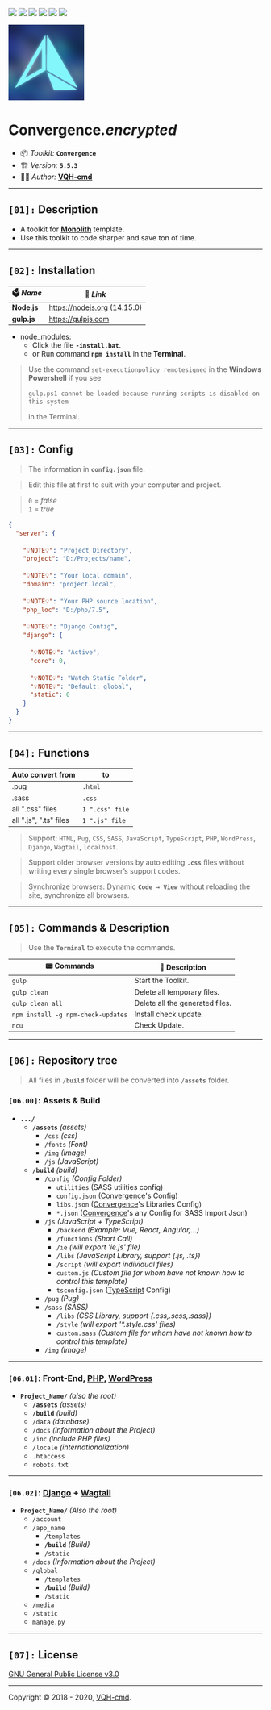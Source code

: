![](https://img.shields.io/github/v/release/VQH-cmd/Convergence.encrypted)
![](https://tokei.rs/b1/github/VQH-cmd/Convergence.encrypted?category=code)
![](https://tokei.rs/b1/github/VQH-cmd/Convergence.encrypted?category=files)
![](https://img.shields.io/github/languages/code-size/VQH-cmd/Convergence.encrypted)
![](https://img.shields.io/github/repo-size/VQH-cmd/Convergence.encrypted)
![](https://img.shields.io/github/downloads/VQH-cmd/Convergence.encrypted/total)

![Convergence](logo.jpg)

# **Convergence**_.encrypted_

- 📦 *Toolkit:* **`Convergence`**
- 🏗️ *Version:* **`5.5.3`**
- 👨‍💻 *Author:* [**VQH-cmd**](https://VQH-cmd.github.io)

________________________________________________________________

## **`[01]:` Description**

- A toolkit for **[Monolith](https://github.com/VQH-cmd/Monolith.lite)** template.
- Use this toolkit to code sharper and save ton of time.

________________________________________________________________

## **`[02]:` Installation**

🗳 *Name*	| 🔗 *Link*
--------	| --------
**Node.js**	| https://nodejs.org (14.15.0)
**gulp.js**	| https://gulpjs.com

+ node_modules:
	- Click the file **`-install.bat`**.
	- or Run command **`npm install`** in the **Terminal**.

> Use the command `set-executionpolicy remotesigned` in the **Windows Powershell** if you see
> ```
> gulp.ps1 cannot be loaded because running scripts is disabled on this system
> ```
> in the Terminal.

________________________________________________________________

## **`[03]:` Config**

> The information in **`config.json`** file.

> Edit this file at first to suit with your computer and project.

> `0` = _false_<br />
> `1` = _true_

```json
{
  "server": {

    "💡NOTE💡": "Project Directory",
    "project": "D:/Projects/name",

    "💡NOTE💡": "Your local domain",
    "domain": "project.local",

    "💡NOTE💡": "Your PHP source location",
    "php_loc": "D:/php/7.5",

    "💡NOTE💡": "Django Config",
    "django": {

      "💡NOTE💡": "Active",
      "core": 0,

      "💡NOTE💡": "Watch Static Folder",
      "💡NOTE💡": "Default: global",
      "static": 0
    }
  }
}
```

________________________________________________________________

## **`[04]:` Functions**

Auto convert from		| to
--------				| --------
.pug					| `.html`
.sass					| `.css`
all ".css" files		| `1 ".css" file`
all ".js", ".ts" files	| `1 ".js" file`

> Support: `HTML`, `Pug`, `CSS`, `SASS`, `JavaScript`, `TypeScript`, `PHP`, `WordPress`, `Django`, `Wagtail`, `localhost`.

> Support older browser versions by auto editing **`.css`** files without writing every single browser’s support codes.

> Synchronize browsers: Dynamic **`Code → View`** without reloading the site, synchronize all browsers.

________________________________________________________________

## **`[05]:` Commands & Description**

> Use the **`Terminal`** to execute the commands.

📟 Commands			| 📝 Description
--------			| --------
`gulp`				| Start the Toolkit.
`gulp clean`		| Delete all temporary files.
`gulp clean_all`	| Delete all the generated files.
`npm install -g npm-check-updates`	| Install check update.
`ncu`				| Check Update.

________________________________________________________________

## **`[06]:` Repository tree**

> All files in **`/build`** folder will be converted into **`/assets`** folder.

### **`[06.00]`: Assets & Build**

+ **`.../`**
	- **`/assets`** *(assets)*
		- `/css` *(css)*
		- `/fonts` *(Font)*
		- `/img` *(Image)*
		- `/js` *(JavaScript)*
	- **`/build`** *(build)*
		- `/config` *(Config Folder)*
			- `utilities` (SASS utilities config)
			- `config.json` ([Convergence](#)'s Config)
			- `libs.json` ([Convergence](#)'s Libraries Config)
			- `*.json` ([Convergence](#)'s any Config for SASS Import Json)
		- `/js` *(JavaScript + TypeScript)*
			- `/backend` *(Example: Vue, React, Angular,...)*
			- `/functions` *(Short Call)*
			- `/ie` *(will export 'ie.js' file)*
			- `/libs` *(JavaScript Library, support {.js, .ts})*
			- `/script` *(will export individual files)*
			- `custom.js` *(Custom file for whom have not known how to control this template)*
			- `tsconfig.json` ([TypeScript](https://www.typescriptlang.org) Config)
		- `/pug` *(Pug)*
		- `/sass` *(SASS)*
			- `/libs` *(CSS Library, support {.css,.scss,.sass})*
			- `/style` *(will export '\*.style.css' files)*
			- `custom.sass` *(Custom file for whom have not known how to control this template)*
		- `/img` *(Image)*

----------------------------------------------------------------

### **`[06.01]`: Front-End, [PHP](https://www.php.net), [WordPress](https://wordpress.org)**

+ **`Project_Name/`** *(also the root)*
	- **`/assets`** *(assets)*
	- **`/build`** *(build)*
	- `/data` *(database)*
	- `/docs` *(information about the Project)*
	- `/inc` *(include PHP files)*
	- `/locale` *(internationalization)*
	- `.htaccess`
	- `robots.txt`

----------------------------------------------------------------

### **`[06.02]`: [Django](https://www.djangoproject.com) + [Wagtail](https://wagtail.io)**
+ **`Project_Name/`** *(Also the root)*
	- `/account`
	- `/app_name`
		- `/templates`
		- **`/build`** *(Build)*
		- `/static`
	- `/docs` *(Information about the Project)*
	- `/global`
		- `/templates`
		- **`/build`** *(Build)*
		- `/static`
	- `/media`
	- `/static`
	- `manage.py`

________________________________________________________________

## **`[07]:` License**

[GNU General Public License v3.0](https://github.com/VQH-cmd/Convergence.encrypted/blob/master/LICENSE)

________________________________________________________________

Copyright © 2018 - 2020, [VQH-cmd](https://VQH-cmd.github.io).